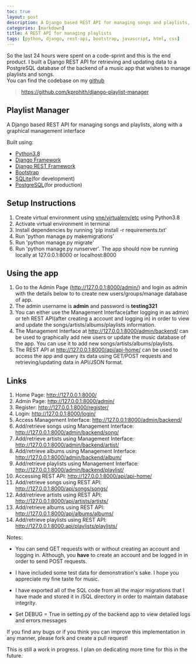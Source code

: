 ```yaml
---
toc: true
layout: post
description: A Django based REST API for managing songs and playlists, along with a graphical management interface
categories: [markdown]
title: A REST API for managing playlists
tags: [python, django, rest-api, bootstrap, javascript, html, css]
---
```


So the last 24 hours were spent on a code-sprint and this is the end product.
I built a Django REST API for retrieving and updating data to a PostgreSQL database of the backend of a music app that wishes to manage playlists and songs.  
You can find the codebase on my [github](https://github.com/kprohith)

> <https://github.com/kprohith/django-playlist-manager>

## **Playlist Manager**

A Django based REST API for managing songs and playlists, along with a graphical management interface

Built using:

- [Python3.8](https://www.python.org/)
- [Django Framework](https://www.djangoproject.com/)
- [Django REST Framework](https://www.django-rest-framework.org/)
- [Bootstrap](https://getbootstrap.com/)
- [SQLite](https://www.sqlite.org/index.html)(for development)
- [PostgreSQL](https://www.postgresql.org/)(for production)

## Setup Instructions

1. Create virtual environment using [vne/virtualenv/etc](https://docs.python.org/3/tutorial/venv.html) using Python3.8
2. Activate virtual environment in terminal
3. Install dependencies by running 'pip install -r requirements.txt'
4. Run 'python manage.py makemigrations'
5. Run 'python manage.py migrate'
6. Run 'python manage.py runserver'. The app should now be running locally at 127.0.0.1:8000 or localhost:8000

## Using the app

1. Go to the Admin Page (<http://127.0.0.1:8000/admin/>) and login as admin with the details below to to create new users/groups/manage database of app.
2. The admin username is **admin** and password is **testing321**
3. You can either use the Management Interface(after logging in as admin) or teh REST API(after creating a account and logging in) in order to view and update the songs/artists/albums/playlists information.
4. The Management Interface at <http://127.0.0.1:8000/admin/backend/> can be used to graphically add new users or update the music database of the app. You can use it to add new songs/artists/albums/playlists.
5. The REST API at <http://127.0.0.1:8000/api/api-home/> can be used to access the app and query its data using GET/POST requests and retrieving/updating data in API/JSON format.

## Links

1. Home Page: <http://127.0.0.1:8000/>
2. Admin Page: <http://127.0.0.1:8000/admin/>
3. Register: <http://127.0.0.1:8000/register/>
4. Login: <http://127.0.0.1:8000/login/>
5. Access Management Interface: <http://127.0.0.1:8000/admin/backend/>
6. Add/retrieve songs using Management Interface: <http://127.0.0.1:8000/admin/backend/song/>
7. Add/retrieve artists using Management Interface: <http://127.0.0.1:8000/admin/backend/artist/>
8. Add/retrieve albums using Management Interface: <http://127.0.0.1:8000/admin/backend/album/>
9. Add/retrieve playlists using Management Interface: <http://127.0.0.1:8000/admin/backend/playlist/>
10. Accessing REST API: <http://127.0.0.1:8000/api/api-home/>
11. Add/retrieve songs using REST API: <http://127.0.0.1:8000/api/songs/songs/>
12. Add/retrieve artists using REST API: <http://127.0.0.1:8000/api/artists/artists/>
13. Add/retrieve albums using REST API: <http://127.0.0.1:8000/api/albums/albums/>
14. Add/retrieve playlists using REST API: <http://127.0.0.1:8000:api/playlists/playlists/>

Notes:

- You can send GET requests with or without creating an account and logging in.
Although, you **have** to create an account and be logged in in order to send POST requests.

- I have included some test data for demonstration's sake. I hope you appreciate my fine taste for music.

- I have exported all of the SQL code from all the major migrations that I have made and stored it in /SQL directory in order to maintain database integrity.

- Set DEBUG = True in setting.py of the backend app to view detailed logs and errors messages

If you find any bugs or if you think you can improve this implementation in any manner, please fork and create a pull request!  

This is still a work in progress. I plan on dedicating more time for this in the future.

